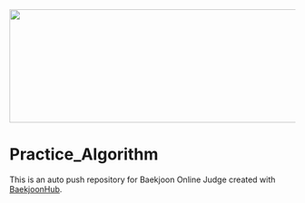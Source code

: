 <a href="https://github.com/devxb/gitanimals">
  <img src="https://render.gitanimals.org/lines/{ChrisP-00}?pet-id=588952489634813324" width="1000" height="200"/>
</a>

# Practice_Algorithm
This is an auto push repository for Baekjoon Online Judge created with [BaekjoonHub](https://github.com/BaekjoonHub/BaekjoonHub).
